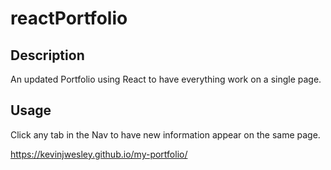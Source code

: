 # reactPortfolio

## Description

An updated Portfolio using React to have everything work on a single page.

## Usage

Click any tab in the Nav to have new information appear on the same page.

https://kevinjwesley.github.io/my-portfolio/
